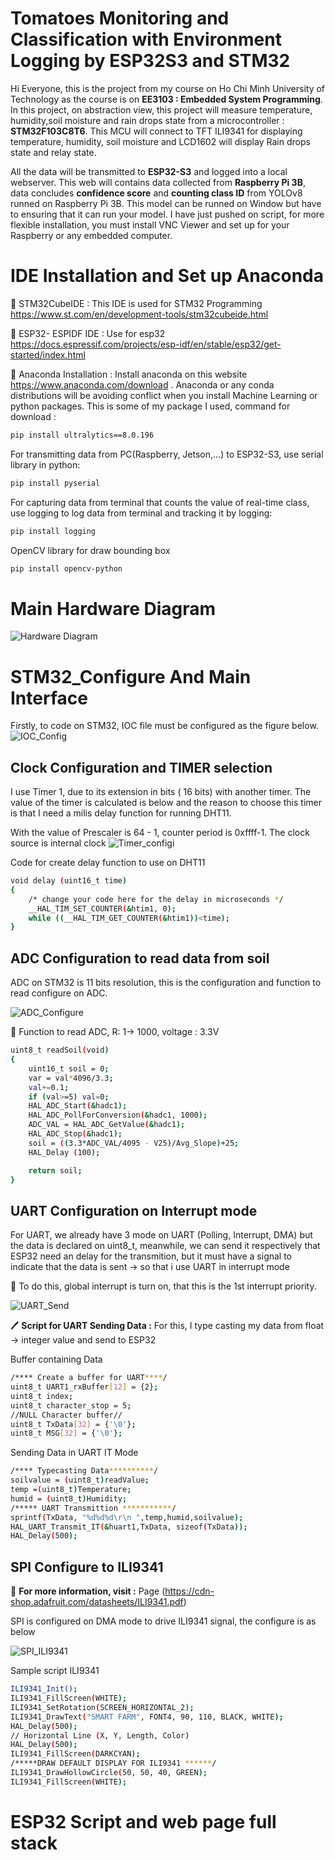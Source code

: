 # Tomatoes Monitoring and Classification with Environment Logging by ESP32S3 and STM32 

Hi Everyone, this is the project from my course on Ho Chi Minh University of Technology as the course is on **EE3103 : Embedded System Programming**. In this project, on abstraction view, this project will measure temperature, humidity,soil moisture and rain drops state from a microcontroller : **STM32F103C8T6**. This MCU will connect to TFT ILI9341 for displaying temperature, humidity, soil moisture and LCD1602 will display Rain drops state and relay state. 

All the data will be transmitted to **ESP32-S3** and logged into a local webserver. This web will contains data collected from **Raspberry Pi 3B**, data concludes **confidence score** and **counting class ID** from YOLOv8 runned on Raspberry Pi 3B. This model can be runned on Window but have to ensuring that it can run your model. I have just pushed on script, for more flexible installation, you must install VNC Viewer and set up for your Raspberry or any embedded computer.

# IDE Installation and Set up Anaconda
:pushpin: STM32CubeIDE : This IDE is used for STM32 Programming https://www.st.com/en/development-tools/stm32cubeide.html 

:pushpin: ESP32- ESPIDF IDE : Use for esp32 https://docs.espressif.com/projects/esp-idf/en/stable/esp32/get-started/index.html

:pushpin: Anaconda Installation : Install anaconda on this website https://www.anaconda.com/download . Anaconda or any conda distributions will be avoiding conflict when you install Machine Learning or python packages. This is some of my package I used, command for download :
```bash
pip install ultralytics==8.0.196
```
For transmitting data from PC(Raspberry, Jetson,...) to ESP32-S3, use serial library in python:
```bash
pip install pyserial
```
For capturing data from terminal that counts the value of real-time class, use logging to log data from terminal and tracking it by logging:
```bash
pip install logging
```
OpenCV library for draw bounding box 
```bash
pip install opencv-python
```
# Main Hardware Diagram
![Hardware Diagram](https://github.com/0607bkhanhhoang/Tomatoes-Monitoring-Classification-with-Environment-Logging-by-ESP32-and-STM32-/blob/main/Brief-%20Diagram.png)

# STM32_Configure And Main Interface
Firstly, to code on STM32, IOC file must be configured as the figure below. 
![IOC_Config](https://github.com/0607bkhanhhoang/Tomatoes-Monitoring-Classification-with-Environment-Logging-by-ESP32-and-STM32-/blob/main/IOC_STM32_Config_View.png)

## Clock Configuration and TIMER selection
I use Timer 1, due to its extension in bits ( 16 bits) with another timer. The value of the timer is calculated is below and the reason to choose this timer is that I need a milis delay function for running DHT11. 

With the value of Prescaler is 64 - 1, counter period is 0xffff-1. The clock source is internal clock
![Timer_configi](https://github.com/0607bkhanhhoang/Tomatoes-Monitoring-Classification-with-Environment-Logging-by-ESP32-and-STM32-/blob/main/Timer_config.png)

Code for create delay function to use on DHT11 
```bash
void delay (uint16_t time)
{
	/* change your code here for the delay in microseconds */
	__HAL_TIM_SET_COUNTER(&htim1, 0);
	while ((__HAL_TIM_GET_COUNTER(&htim1))<time);
}
```
## ADC Configuration to read data from soil 
ADC on STM32 is 11 bits resolution, this is the configuration and function to read configure on ADC.

![ADC_Configure](https://github.com/0607bkhanhhoang/Tomatoes-Monitoring-Classification-with-Environment-Logging-by-ESP32-and-STM32-/blob/main/adc_config.png)

:pushpin: Function to read ADC, R: 1-> 1000, voltage : 3.3V

```bash
uint8_t readSoil(void)
{
	uint16_t soil = 0;
	var = val*4096/3.3;
	val+=0.1;
	if (val>=5) val=0;
	HAL_ADC_Start(&hadc1);
	HAL_ADC_PollForConversion(&hadc1, 1000);
	ADC_VAL = HAL_ADC_GetValue(&hadc1);
	HAL_ADC_Stop(&hadc1);
	soil = ((3.3*ADC_VAL/4095 - V25)/Avg_Slope)+25;
	HAL_Delay (100);

	return soil;
}
```

## UART Configuration on Interrupt mode 
For UART, we already have 3 mode on UART (Polling, Interrupt, DMA) but the data is declared on uint8_t, meanwhile, we can send it respectively that ESP32 need an delay for the transmition, but it must have a signal to indicate that the data is sent -> so that i use UART in interrupt mode 

:email: To do this, global interrupt is turn on, that this is the 1st interrupt priority.

![UART_Send](https://github.com/0607bkhanhhoang/Tomatoes-Monitoring-Classification-with-Environment-Logging-by-ESP32-and-STM32-/blob/main/UART_Sender.png)

:pen: **Script for UART Sending Data :** For this, I type casting my data from float -> integer value and send to ESP32

Buffer containing Data
```bash
/**** Create a buffer for UART****/
uint8_t UART1_rxBuffer[12] = {2};
uint8_t index;
uint8_t character_stop = 5;
//NULL Character buffer//
uint8_t TxData[32] = {'\0'};
uint8_t MSG[32] = {'\0'};
```

Sending Data in UART IT Mode
```bash
/**** Typecasting Data**********/
soilvalue = (uint8_t)readValue;
temp =(uint8_t)Temperature;
humid = (uint8_t)Humidity;
/***** UART Transmittion ***********/
sprintf(TxData, "%d%d%d\r\n ",temp,humid,soilvalue);
HAL_UART_Transmit_IT(&huart1,TxData, sizeof(TxData));
HAL_Delay(500);
```

## SPI Configure to ILI9341

:pushpin: **For more information, visit :** Page (https://cdn-shop.adafruit.com/datasheets/ILI9341.pdf) 

SPI is configured on DMA mode to drive ILI9341 signal, the configure is as below 

![SPI_ILI9341](https://github.com/0607bkhanhhoang/Tomatoes-Monitoring-Classification-with-Environment-Logging-by-ESP32-and-STM32-/blob/main/ILI9341_Config.png)

Sample script ILI9341

```bash
ILI9341_Init();
ILI9341_FillScreen(WHITE);
ILI9341_SetRotation(SCREEN_HORIZONTAL_2);
ILI9341_DrawText("SMART FARM", FONT4, 90, 110, BLACK, WHITE);
HAL_Delay(500);
// Horizontal Line (X, Y, Length, Color)
HAL_Delay(500);
ILI9341_FillScreen(DARKCYAN);
/*****DRAW DEFAULT DISPLAY FOR ILI9341 ******/
ILI9341_DrawHollowCircle(50, 50, 40, GREEN);
ILI9341_FillScreen(WHITE);
```

# ESP32 Script and web page full stack



